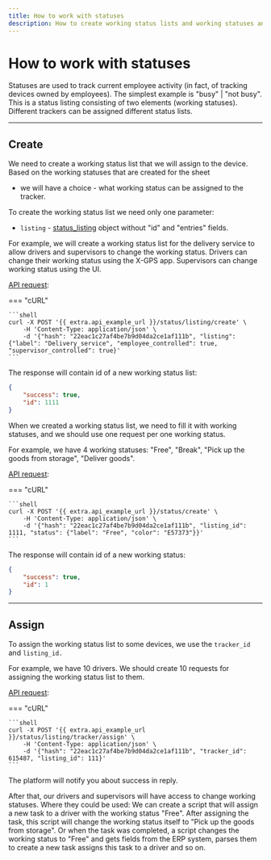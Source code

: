 ```yaml
---
title: How to work with statuses
description: How to create working status lists and working statuses and how to assign them to device
---
```


# How to work with statuses

Statuses are used to track current employee activity (in fact, of tracking devices owned by employees).
The simplest example is "busy" | "not busy". This is a status listing consisting of two elements (working statuses). Different
trackers can be assigned different status lists.

***

## Create

We need to create a working status list that we will assign to the device. Based on the working statuses that are created for the sheet
- we will have a choice - what working status can be assigned to the tracker.

To create the working status list we need only one parameter:
* `listing` - [status_listing](../resources/tracking/status/listing/index.md#status-listing-object-structure) object without "id" and "entries" fields.

For example, we will create a working status list for the delivery service to allow drivers and supervisors to change the working status.
Drivers can change their working status using the X-GPS app. Supervisors can change working status using the UI.

[API request](../resources/tracking/status/listing/index.md#create):

=== "cURL"

    ```shell
    curl -X POST '{{ extra.api_example_url }}/status/listing/create' \
        -H 'Content-Type: application/json' \ 
        -d '{"hash": "22eac1c27af4be7b9d04da2ce1af111b", "listing": {"label": "Delivery_service", "employee_controlled": true, "supervisor_controlled": true}'
    ```

The response will contain id of a new working status list:

```json
{
    "success": true,
    "id": 1111
}
```

When we created a working status list, we need to fill it with working statuses, and we should use one request per one working status.

For example, we have 4 working statuses:
"Free", "Break", "Pick up the goods from storage", "Deliver goods".

[API request](../resources/tracking/status/index.md#create):

=== "cURL"

    ```shell
    curl -X POST '{{ extra.api_example_url }}/status/create' \
        -H 'Content-Type: application/json' \ 
        -d '{"hash": "22eac1c27af4be7b9d04da2ce1af111b", "listing_id": 1111, "status": {"label": "Free", "color": "E57373"}}'
    ```

The response will contain id of a new working status:

```json
{
    "success": true,
    "id": 1
}
```

***

## Assign

To assign the working status list to some devices, we use the `tracker_id` and `listing_id.`

For example, we have 10 drivers. We should create 10 requests for assigning the working status list to them.

[API request](../resources/tracking/status/listing/tracker.md#assign):

=== "cURL"

    ```shell
    curl -X POST '{{ extra.api_example_url }}/status/listing/tracker/assign' \
        -H 'Content-Type: application/json' \ 
        -d '{"hash": "22eac1c27af4be7b9d04da2ce1af111b", "tracker_id": 615487, "listing_id": 111}'
    ```

The platform will notify you about success in reply.

After that, our drivers and supervisors will have access to change working statuses. Where they could be used:
We can create a script that will assign a new task to a driver with the working status "Free". After assigning the task, this script
will change the working status itself to "Pick up the goods from storage".
Or when the task was completed, a script changes the working status to "Free" and gets fields from the ERP system, parses them to create
a new task assigns this task to a driver and so on.
